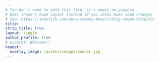 ```yaml
---
# You don't need to edit this file, it's empty on purpose.
# Edit theme's home layout instead if you wanna make some changes
# See: https://jekyllrb.com/docs/themes/#overriding-theme-defaults
title:                                                           
strip_title: true
layout: single
author_profile: true
# excerpt: Welcome!!
header:
  overlay_image: /assets/images/banner.jpg
---
```

